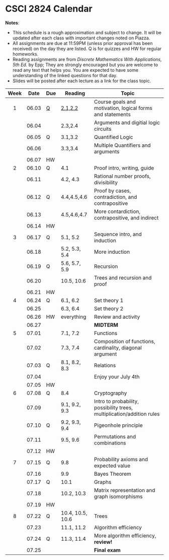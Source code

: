 # CSCI 2824 Calendar

**Notes**:
- This schedule is a rough approximation and subject to change. It will be updated after each class with important changes noted on Piazza. 
- All assignments are due at 11:59PM (unless prior approval has been received) on the day they are listed. Q is for quizzes and HW for regular homeworks.
- Reading assignments are from _Discrete Mathematics With Applications, 5th Ed._ by Epp; They are strongly encouraged but you are welcome to read any text that helps you. You are expected to have some understanding of the linked questions for that day. 
- Slides will be posted after each lecture as a link for the class topic. 

| Week   | Date         | Due |Reading        |                   Topic             	    | 
|:------:|:------------:| ---|----------------| ------------------------------------------|
| 1      | 06.03        | [Q](https://canvas.colorado.edu/courses/49984/quizzes/63928)  | [2.1,2.2](https://github.com/jmbhughes/CSCI2824-Discrete-Structures/blob/master/resources/questions_lecture01.md)         | Course goals and motivation, logical forms and statements    |
|        | 06.04        |    |2.3,2.4         | Arguments and digitial logic circuits					  | 
|        | 06.05        | Q  |3.1,3.2         | Quantified Logic      |
|        | 06.06        |    |3.3,3.4         | Multiple Quantifiers and arguments                  |
|        | 06.07        | HW |                | |
| 2      | 06.10        | Q  |4.1             | Proof intro, writing, guide              |	
|        | 06.11        |    |4.2, 4.3        | Rational number proofs, divisibility	      |
|        | 06.12        | Q  |4.4,4.5,4.6     | Proof by cases, contradiction, and contrapositive        |	
|        | 06.13        |    |4.5,4.6,4.7     | More contardiction, contrapositive, and indirect               |
|        | 06.14        | HW |                | |
|  3     | 06.17        | Q  |5.1, 5.2        | Sequence intro, and induction          |
|        | 06.18        |    |5.2, 5.3, 5.4   | More induction      |	
|        | 06.19        | Q  |5.6, 5.7, 5.9   |	Recursion     |
|        | 06.20        |    |10.5, 10.6      | Trees and recursion and proof	  |	
|        | 06.21        | HW |                | |
| 4      | 06.24        | Q  |6.1, 6.2        |	Set theory 1		  |
|        | 06.25        |    |6.3, 6.4        | Set theory 2	  		  |	
|        | 06.26        | HW |everything      | Review and activity		  		  |	
|        | 06.27        |    |                | **MIDTERM**        |
| 5      | 07.01        |    |7.1, 7.2        | Functions     |
|        | 07.02        |    |7.3, 7.4        | Composition of functions, cardinality, diagonal argument  |	
|        | 07.03        | Q  |8.1, 8.2, 8.3   | Relations         |	
|        | 07.04        |    |                | Enjoy your July 4th				  |	
|        | 07.05        | HW |                | |
| 6      | 07.08        | Q  |8.4             | Cryptography            |	
|        | 07.09        |    |9.1, 9.2, 9.3   | Intro to probability, possibility trees, multiplication/addition rules   |	
|        | 07.10        | Q  |9.2, 9.3, 9.4   | Pigeonhole principle 			  |	
|        | 07.11        |    |9.5, 9.6        | Permutations and combinations                          |	
|        | 07.12        | HW |                | |
| 7      | 07.15        | Q  |9.8             | Probability axioms and expected value                      |	
|        | 07.16        |    |9.9             | Bayes Theorem 			  	    |	
|        | 07.17        | Q  |10.1            | Graphs					  |	
|        | 07.18        |    |10.2, 10.3      | Matrix representation and graph isomorphisms                      |	
|        | 07.19        | HW |                | |
| 8      | 07.22        | Q  |10.4, 10.5, 10.6| Trees              |	
|        | 07.23        |    |11.1, 11.2   	  |  Algorithm efficiency      |	
|        | 07.24        | Q  |11.3, 11.4      |  More algorithm efficiency, **review!**                  |	
|        | 07.25        |    |                |	 **Final exam**      |	
